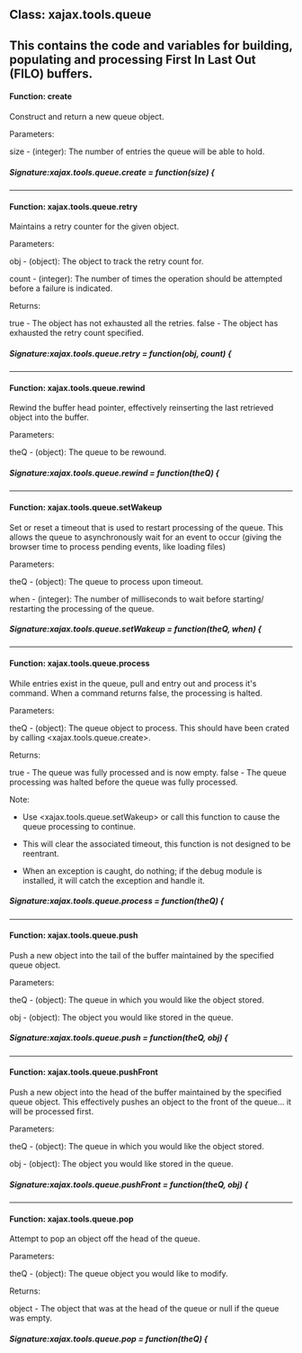 ## Class: xajax.tools.queue

This contains the code and variables for building, populating
and processing First In Last Out (FILO) buffers.
------------------------------
#### Function: create

Construct and return a new queue object.

Parameters:

size - (integer):
The number of entries the queue will be able to hold.


##### Signature:xajax.tools.queue.create = function(size) {
------------------------------
#### Function: xajax.tools.queue.retry

Maintains a retry counter for the given object.

Parameters:

obj - (object):
The object to track the retry count for.

count - (integer):
The number of times the operation should be attempted
before a failure is indicated.

Returns:

true - The object has not exhausted all the retries.
false - The object has exhausted the retry count specified.


##### Signature:xajax.tools.queue.retry = function(obj, count) {
------------------------------
#### Function: xajax.tools.queue.rewind

Rewind the buffer head pointer, effectively reinserting the
last retrieved object into the buffer.

Parameters:

theQ - (object):
The queue to be rewound.


##### Signature:xajax.tools.queue.rewind = function(theQ) {
------------------------------
#### Function: xajax.tools.queue.setWakeup

Set or reset a timeout that is used to restart processing
of the queue.  This allows the queue to asynchronously wait
for an event to occur (giving the browser time to process
pending events, like loading files)

Parameters:

theQ - (object):
The queue to process upon timeout.

when - (integer):
The number of milliseconds to wait before starting/
restarting the processing of the queue.


##### Signature:xajax.tools.queue.setWakeup = function(theQ, when) {
------------------------------
#### Function: xajax.tools.queue.process

While entries exist in the queue, pull and entry out and
process it's command.  When a command returns false, the
processing is halted.

Parameters:

theQ - (object): The queue object to process.  This should
have been crated by calling <xajax.tools.queue.create>.

Returns:

true - The queue was fully processed and is now empty.
false - The queue processing was halted before the
queue was fully processed.

Note:

- Use <xajax.tools.queue.setWakeup> or call this function to
cause the queue processing to continue.

- This will clear the associated timeout, this function is not
designed to be reentrant.

- When an exception is caught, do nothing; if the debug module
is installed, it will catch the exception and handle it.


##### Signature:xajax.tools.queue.process = function(theQ) {
------------------------------
#### Function: xajax.tools.queue.push

Push a new object into the tail of the buffer maintained by the
specified queue object.

Parameters:

theQ - (object):
The queue in which you would like the object stored.

obj - (object):
The object you would like stored in the queue.


##### Signature:xajax.tools.queue.push = function(theQ, obj) {
------------------------------
#### Function: xajax.tools.queue.pushFront

Push a new object into the head of the buffer maintained by
the specified queue object.  This effectively pushes an object
to the front of the queue... it will be processed first.

Parameters:

theQ - (object):
The queue in which you would like the object stored.

obj - (object):
The object you would like stored in the queue.


##### Signature:xajax.tools.queue.pushFront = function(theQ, obj) {
------------------------------
#### Function: xajax.tools.queue.pop

Attempt to pop an object off the head of the queue.

Parameters:

theQ - (object):
The queue object you would like to modify.

Returns:

object - The object that was at the head of the queue or
null if the queue was empty.


##### Signature:xajax.tools.queue.pop = function(theQ) {
